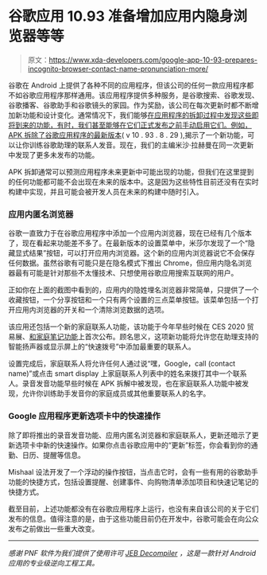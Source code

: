 # 谷歌应用 10.93 准备增加应用内隐身浏览器等等

> 原文：<https://www.xda-developers.com/google-app-10-93-prepares-incognito-browser-contact-name-pronunciation-more/>

谷歌在 Android 上提供了各种不同的应用程序，但该公司的任何一款应用程序都不如谷歌应用程序那样通用。该应用程序提供多种服务，是谷歌搜索、谷歌发现、谷歌播客、谷歌助手和谷歌镜头的家园。作为奖励，该公司在每次更新时都不断增加新功能和设计变化。通常情况下，我们能够[在应用程序的拆卸过程中发现这些即将到来的功能，有时，我们甚至能够在它们正式发布之前手动启用它们。例如，](https://www.xda-developers.com/google-app-suggestions-lens-shortcut-search-widget-new-at-a-glance-discover-interests-podcasts-redesign-photos-sharing-assistant/) [APK 拆除了谷歌应用程序的最新版本](https://www.xda-developers.com/google-app-10-93-teaching-google-assistant-pronounce-your-contacts-names/)( v 10 . 93 . 8 . 29 ),揭示了一个新功能，可以让你训练谷歌助理的联系人发音。现在，我们的主编米沙·拉赫曼在同一次更新中发现了更多未发布的功能。

APK 拆卸通常可以预测应用程序未来更新中可能出现的功能，但我们在这里提到的任何功能都可能不会出现在未来的版本中。这是因为这些特性目前还没有在实时构建中实现，并且可能会被开发人员在未来的构建中随时引入。

### 应用内匿名浏览器

谷歌一直致力于在谷歌应用程序中添加一个应用内浏览器，现在已经有几个版本了，现在看起来功能差不多了。在最新版本的设置菜单中，米莎尔发现了一个“隐藏显式结果”按钮，可以打开应用内浏览器。这个新的应用内浏览器说它不会保存任何数据。虽然谷歌有可能只是在隐名模式下推出 Chrome，但应用内隐名浏览器最有可能是针对那些不太懂技术、只想使用谷歌应用搜索互联网的用户。

正如你在上面的截图中看到的，应用内的隐姓埋名浏览器非常简单，只提供了一个收藏按钮，一个分享按钮和一个只有两个设置的三点菜单按钮。该菜单包括一个打开应用内浏览器的开关和一个清除浏览数据的选项。

该应用还包括一个新的家庭联系人功能，该功能于今年早些时候在 CES 2020 贸易展、[和家庭笔记功能](https://www.blog.google/products/assistant/ces-2020-google-assistant/)上首次公布。顾名思义，这项新功能将允许您在助理支持的智能扬声器或显示屏上的“快速拨号”中添加最重要的联系人。

设置完成后，家庭联系人将允许任何人通过说“嘿，Google，call (contact name)”或点击 smart display 上家庭联系人列表中的姓名来拨打其中一个联系人。录音发音功能早些时候在 APK 拆解中被发现，也在家庭联系人功能中被发现，允许你训练助手发音你的家庭成员或其他重要联系人的名字。

### Google 应用程序更新选项卡中的快速操作

除了即将推出的录音发音功能、应用内匿名浏览器和家庭联系人，更新还暗示了更新选项卡中新的快速操作。如果你点击谷歌应用中的“更新”标签，你会看到你的通勤、日历、提醒等信息。

Mishaal 设法开发了一个浮动的操作按钮，当点击它时，会有一些有用的谷歌助手功能的快捷方式，包括设置提醒、创建事件、向购物清单添加项目和快速记笔记的快捷方式。

截至目前，上述功能都没有在谷歌应用程序上运行，也没有来自该公司的关于它们发布的信息。值得注意的是，由于这些功能目前仍在开发中，谷歌可能会在向公众发布之前做出一些重大改变。

* * *

*感谢 PNF 软件为我们提供了使用许可 [JEB Decompiler](https://www.pnfsoftware.com/?aid=xdadev) ，这是一款针对 Android 应用的专业级逆向工程工具。*